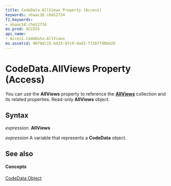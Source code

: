 ```yaml
---
title: CodeData.AllViews Property (Access)
keywords: vbaac10.chm12734
f1_keywords:
- vbaac10.chm12734
ms.prod: ACCESS
api_name:
- Access.CodeData.AllViews
ms.assetid: 9079dc15-b433-87c9-dad1-f726ffd0be28
---
```



# CodeData.AllViews Property (Access)

You can use the  **AllViews** property to reference the **[AllViews](allviews-object-access.md)** collection and its related properties. Read-only **AllViews** object.


## Syntax

 _expression_. **AllViews**

 _expression_ A variable that represents a **CodeData** object.


## See also


#### Concepts


[CodeData Object](codedata-object-access.md)

